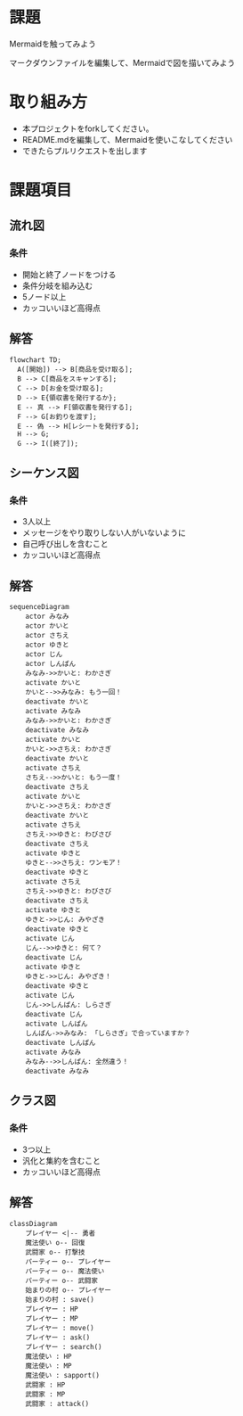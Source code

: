 # 課題
Mermaidを触ってみよう

マークダウンファイルを編集して、Mermaidで図を描いてみよう

# 取り組み方
* 本プロジェクトをforkしてください。
* README.mdを編集して、Mermaidを使いこなしてください
* できたらプルリクエストを出します

# 課題項目
## 流れ図
### 条件
- 開始と終了ノードをつける
- 条件分岐を組み込む
- 5ノード以上
- カッコいいほど高得点

## 解答
```mermaid
flowchart TD;
  A([開始]) --> B[商品を受け取る];
  B --> C[商品をスキャンする];
  C --> D[お金を受け取る];
  D --> E{領収書を発行するか};
  E -- 真 --> F[領収書を発行する];
  F --> G[お釣りを渡す];
  E -- 偽 --> H[レシートを発行する];
  H --> G;
  G --> I([終了]);  
```

## シーケンス図
### 条件
- 3人以上
- メッセージをやり取りしない人がいないように
- 自己呼び出しを含むこと
- カッコいいほど高得点

## 解答
```mermaid
sequenceDiagram
    actor みなみ
    actor かいと
    actor さちえ
    actor ゆきと
    actor じん
    actor しんぱん
    みなみ->>かいと: わかさぎ
    activate かいと
    かいと-->>みなみ: もう一回！
    deactivate かいと
    activate みなみ
    みなみ->>かいと: わかさぎ
    deactivate みなみ
    activate かいと
    かいと->>さちえ: わかさぎ
    deactivate かいと
    activate さちえ
    さちえ-->>かいと: もう一度！
    deactivate さちえ
    activate かいと
    かいと->>さちえ: わかさぎ
    deactivate かいと
    activate さちえ
    さちえ->>ゆきと: わびさび
    deactivate さちえ
    activate ゆきと
    ゆきと-->>さちえ: ワンモア！
    deactivate ゆきと
    activate さちえ
    さちえ->>ゆきと: わびさび
    deactivate さちえ
    activate ゆきと
    ゆきと->>じん: みやざき
    deactivate ゆきと
    activate じん
    じん-->>ゆきと: 何て？
    deactivate じん
    activate ゆきと
    ゆきと->>じん: みやざき！
    deactivate ゆきと
    activate じん
    じん->>しんぱん: しらさぎ
    deactivate じん
    activate しんぱん
    しんぱん->>みなみ: 「しらさぎ」で合っていますか？
    deactivate しんぱん
    activate みなみ
    みなみ-->>しんぱん: 全然違う！ 
    deactivate みなみ
```

## クラス図

### 条件
- 3つ以上
- 汎化と集約を含むこと
- カッコいいほど高得点

## 解答
```mermaid
classDiagram
    プレイヤー <|-- 勇者
    魔法使い o-- 回復
    武闘家 o-- 打撃技
    パーティー o-- プレイヤー
    パーティー o-- 魔法使い
    パーティー o-- 武闘家
    始まりの村 o-- プレイヤー
    始まりの村 : save()
    プレイヤー : HP
    プレイヤー : MP
    プレイヤー : move()
    プレイヤー : ask()
    プレイヤー : search()
    魔法使い : HP
    魔法使い : MP
    魔法使い : sapport()
    武闘家 : HP
    武闘家 : MP
    武闘家 : attack()
    
    
```
